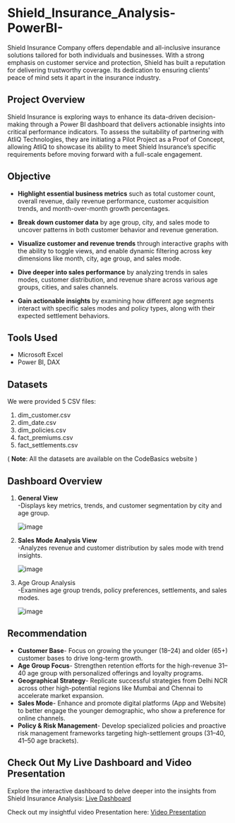 # Shield_Insurance_Analysis-PowerBI-

Shield Insurance Company offers dependable and all-inclusive insurance solutions tailored for both individuals and businesses. With a strong emphasis on customer service and protection, Shield has built a reputation for delivering trustworthy coverage. Its dedication to ensuring clients' peace of mind sets it apart in the insurance industry.

## Project Overview

Shield Insurance is exploring ways to enhance its data-driven decision-making through a Power BI dashboard that delivers actionable insights into critical performance indicators. To assess the suitability of partnering with AtliQ Technologies, they are initiating a Pilot Project as a Proof of Concept, allowing AtliQ to showcase its ability to meet Shield Insurance’s specific requirements before moving forward with a full-scale engagement.

## Objective

* **Highlight essential business metrics** such as total customer count, overall revenue, daily revenue performance, customer acquisition trends, and month-over-month growth percentages.

* **Break down customer data** by age group, city, and sales mode to uncover patterns in both customer behavior and revenue generation.

* **Visualize customer and revenue trends** through interactive graphs with the ability to toggle views, and enable dynamic filtering across key dimensions like month, city, age group, and sales mode.

* **Dive deeper into sales performance** by analyzing trends in sales modes, customer distribution, and revenue share across various age groups, cities, and sales channels.

* **Gain actionable insights** by examining how different age segments interact with specific sales modes and policy types, along with their expected settlement behaviors.

## Tools Used

* Microsoft Excel
* Power BI, DAX

## Datasets

We were provided 5 CSV files:
1. dim_customer.csv
2. dim_date.csv
3. dim_policies.csv
4. fact_premiums.csv
5. fact_settlements.csv

( **Note**: All the datasets are available on the CodeBasics website ) 

## Dashboard Overview

1. **General View** <br>
   -Displays key metrics, trends, and customer segmentation by city and age group.
   
   ![image](https://github.com/user-attachments/assets/c5ad2998-7fec-44e0-be64-855136e05483)
   
2. **Sales Mode Analysis View** <br>
   -Analyzes revenue and customer distribution by sales mode with trend insights.
   
   ![image](https://github.com/user-attachments/assets/ef0e83ec-8399-431e-b09d-bcc5e7a35ba9)
   
3. Age Group Analysis <br>
   -Examines age group trends, policy preferences, settlements, and sales modes.
   
   ![image](https://github.com/user-attachments/assets/0a600b91-a2bd-4414-86ff-745268a45b7a)


## Recommendation
* **Customer Base**- Focus on growing the younger (18–24) and older (65+) customer bases to drive long-term growth.  
* **Age Group Focus**- Strengthen retention efforts for the high-revenue 31–40 age group with personalized offerings and loyalty programs.  
* **Geographical Strategy**- Replicate successful strategies from Delhi NCR across other high-potential regions like Mumbai and Chennai to accelerate market expansion.  
* **Sales Mode**- Enhance and promote digital platforms (App and Website) to better engage the younger demographic, who show a preference for online channels.  
* **Policy & Risk Management**- Develop specialized policies and proactive risk management frameworks targeting high-settlement groups (31–40, 41–50 age brackets).


## Check Out My Live Dashboard and Video Presentation

Explore the interactive dashboard to delve deeper into the insights from Shield Insurance Analysis:
[Live Dashboard](https://app.powerbi.com/view?r=eyJrIjoiODkyZWM2ODItZWE4ZS00MTE5LThhODgtYWZjNDk0ODhhODNlIiwidCI6ImM2ZTU0OWIzLTVmNDUtNDAzMi1hYWU5LWQ0MjQ0ZGM1YjJjNCJ9)

Check out my insightful video Presentation here: [Video Presentation](https://www.linkedin.com/posts/shounak-thakur-775b77177_codebasicsvirtualinternship-dataanalysis-activity-7322621472567373825-deqV?utm_source=share&utm_medium=member_desktop&rcm=ACoAACn_XokBl7mfOVHCmRhJPEAxyuRXtVKJh6g)



   








